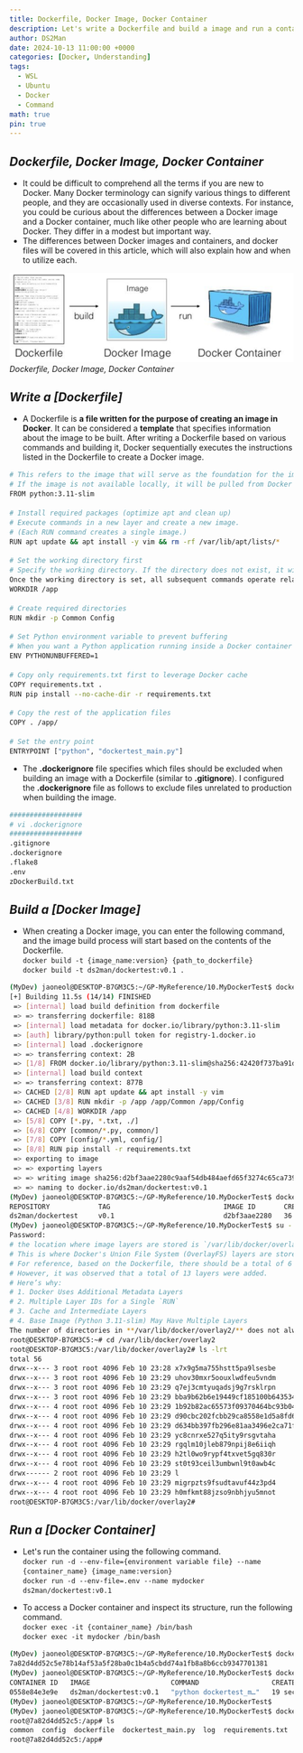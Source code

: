 ```yaml
---
title: Dockerfile, Docker Image, Docker Container
description: Let's write a Dockerfile and build a image and run a container.
author: DS2Man
date: 2024-10-13 11:00:00 +0000
categories: [Docker, Understanding]
tags:
  - WSL
  - Ubuntu
  - Docker
  - Command
math: true
pin: true
---
```


## *Dockerfile, Docker Image, Docker Container*

- It could be difficult to comprehend all the terms if you are new to Docker. Many Docker terminology can signify various things to different people, and they are occasionally used in diverse contexts. For instance, you could be curious about the differences between a Docker image and a Docker container, much like other people who are learning about Docker. They differ in a modest but important way.    
- The differences between Docker images and containers, and docker files will be covered in this article, which will also explain how and when to utilize each.

![Dockerfile, Image, Container](/assets/img/2024-10-12-Docker-Understanding3_1.png)
_Dockerfile, Docker Image, Docker Container_

## *Write a [Dockerfile]*

- A Dockerfile is **a file written for the purpose of creating an image in Docker**.  It can be considered a **template** that specifies information about the image to be built.  After writing a Dockerfile based on various commands and building it, Docker sequentially executes the instructions listed in the Dockerfile to create a Docker image.

<!--
https://hstory0208.tistory.com/entry/Docker-dockerfile의-개념과-작성법에-대해-알아보자
도커파일은 **docker 에서 이미지를 생성하기 위한 용도로 작성하는 파일**이다.
만들 이미지에 대한 정보를 기술해 둔 템플릿(template) 이라고 보면 된다.
여러가지 명령어를 토대로 Dockerfile을 작성한 후 빌드면 Docker는 Dockerfile에 나열된 명령문을 차례대로 수행하며 DockerImage를 생성한다.
-->

```bash
# This refers to the image that will serve as the foundation for the image being created.  
# If the image is not available locally, it will be pulled from Docker Hub.
FROM python:3.11-slim

# Install required packages (optimize apt and clean up)
# Execute commands in a new layer and create a new image.  
# (Each RUN command creates a single image.)
RUN apt update && apt install -y vim && rm -rf /var/lib/apt/lists/*

# Set the working directory first
# Specify the working directory. If the directory does not exist, it will be created.  
Once the working directory is set, all subsequent commands operate relative to this directory
WORKDIR /app

# Create required directories
RUN mkdir -p Common Config

# Set Python environment variable to prevent buffering
# When you want a Python application running inside a Docker container to output logs immediately.
ENV PYTHONUNBUFFERED=1 

# Copy only requirements.txt first to leverage Docker cache
COPY requirements.txt .
RUN pip install --no-cache-dir -r requirements.txt

# Copy the rest of the application files
COPY . /app/

# Set the entry point
ENTRYPOINT ["python", "dockertest_main.py"]
```

- The **.dockerignore** file specifies which files should be excluded when building an image with a Dockerfile (similar to **.gitignore**).  I configured the **.dockerignore** file as follows to exclude files unrelated to production when building the image.

<!--
**.dockerignore**파일은 Dockerfile로 이미지를 빌드할 때 어떤 파일을 제외시킬 것인지를 명시하는 파일입니다.(.gitignore와 유사함)
**.dockerignore**파일을 다음과 같이 구성하여 프로덕션과 관련없는 파일들을 이미지를 빌드할 때 제외시켜 주었습니다.
-->

```bash
##################
# vi .dockerignore
##################
.gitignore
.dockerignore
.flake8
.env
zDockerBuild.txt
```

## *Build a [Docker Image]*

- When creating a Docker image, you can enter the following command, and the image build process will start based on the contents of the Dockerfile.     
	`docker build -t {image_name:version} {path_to_dockerfile}`    
	`docker build -t ds2man/dockertest:v0.1 .`   

<!--
도커 이미지를 만들 때 아래와 같이 명령어를 입력하면 작성한 도커파일의 내용을 기반으로 이미지 빌드가 시작된다.
-->

```bash
(MyDev) jaoneol@DESKTOP-B7GM3C5:~/GP-MyReference/10.MyDockerTest$ docker build -t ds2man/dockertest:v0.1 .
[+] Building 11.5s (14/14) FINISHED                                                                                                                                                                                                                  docker:default
 => [internal] load build definition from dockerfile                                                                                                                                                                                                           0.0s
 => => transferring dockerfile: 818B                                                                                                                                                                                                                           0.0s
 => [internal] load metadata for docker.io/library/python:3.11-slim                                                                                                                                                                                            1.7s
 => [auth] library/python:pull token for registry-1.docker.io                                                                                                                                                                                                  0.0s
 => [internal] load .dockerignore                                                                                                                                                                                                                              0.0s
 => => transferring context: 2B                                                                                                                                                                                                                                0.0s
 => [1/8] FROM docker.io/library/python:3.11-slim@sha256:42420f737ba91d509fc60d5ed65ed0492678a90c561e1fa08786ae8ba8b52eda                                                                                                                                      0.0s
 => [internal] load build context                                                                                                                                                                                                                              0.0s
 => => transferring context: 877B                                                                                                                                                                                                                              0.0s
 => CACHED [2/8] RUN apt update && apt install -y vim                                                                                                                                                                                                          0.0s
 => CACHED [3/8] RUN mkdir -p /app /app/Common /app/Config                                                                                                                                                                                                     0.0s
 => CACHED [4/8] WORKDIR /app                                                                                                                                                                                                                                  0.0s
 => [5/8] COPY [*.py, *.txt, ./]                                                                                                                                                                                                                               0.0s
 => [6/8] COPY [common/*.py, common/]                                                                                                                                                                                                                          0.0s
 => [7/8] COPY [config/*.yml, config/]                                                                                                                                                                                                                         0.0s
 => [8/8] RUN pip install -r requirements.txt                                                                                                                                                                                                                  9.0s
 => exporting to image                                                                                                                                                                                                                                         0.6s 
 => => exporting layers                                                                                                                                                                                                                                        0.5s 
 => => writing image sha256:d2bf3aae2280c9aaf54db484aefd65f3274c65ca739611b989a12de1febcb489                                                                                                                                                                   0.0s 
 => => naming to docker.io/ds2man/dockertest:v0.1                                                                                                                                                                                                              0.0s 
(MyDev) jaoneol@DESKTOP-B7GM3C5:~/GP-MyReference/10.MyDockerTest$ docker images
REPOSITORY            TAG                            IMAGE ID       CREATED          SIZE                                                                                                                                                                           
ds2man/dockertest     v0.1                           d2bf3aae2280   36 seconds ago   440MB
(MyDev) jaoneol@DESKTOP-B7GM3C5:~/GP-MyReference/10.MyDockerTest$ su -
Password: 
# the location where image layers are stored is `/var/lib/docker/overlay2`.    
# This is where Docker's Union File System (OverlayFS) layers are stored.
# For reference, based on the Dockerfile, there should be a total of 6 layers(1 `FROM`, 3 `RUN`, and 2 `COPY`). 
# However, it was observed that a total of 13 layers were added.
# Here’s why:
# 1. Docker Uses Additional Metadata Layers
# 2. Multiple Layer IDs for a Single `RUN`
# 3. Cache and Intermediate Layers
# 4. Base Image (Python 3.11-slim) May Have Multiple Layers
The number of directories in **/var/lib/docker/overlay2/** does not always directly correspond to the number of layers in your Docker image. Here’s why:
root@DESKTOP-B7GM3C5:~# cd /var/lib/docker/overlay2
root@DESKTOP-B7GM3C5:/var/lib/docker/overlay2# ls -lrt
total 56
drwx--x--- 3 root root 4096 Feb 10 23:28 x7x9g5ma755hstt5pa9lsesbe
drwx--x--- 3 root root 4096 Feb 10 23:29 uhov30mxr5oouxlwdfeu5vndm
drwx--x--- 3 root root 4096 Feb 10 23:29 q7ej3cmtyuqadsj9g7rsklrpn
drwx--x--- 3 root root 4096 Feb 10 23:29 bba9b62b6e19449cf185100b6435349ea98942de2ff8f30415909d62aadb5cc7
drwx--x--- 4 root root 4096 Feb 10 23:29 1b92b82ac65573f09370464bc93b0494317c67a2e1d53fd39d348e6119d5b153
drwx--x--- 4 root root 4096 Feb 10 23:29 d90cbc202fcbb29ca8558e1d5a8fd601751739eb65939aadf0a217f2f587630d
drwx--x--- 4 root root 4096 Feb 10 23:29 d634bb397fb296e81aa3496e2ca71fb7e84a86e45ca4b135e4b280c08609ad6f
drwx--x--- 4 root root 4096 Feb 10 23:29 yc8cnrxe527q5ity9rsgvtaha
drwx--x--- 4 root root 4096 Feb 10 23:29 rgqlm10jleb879npij8e6iiqh
drwx--x--- 4 root root 4096 Feb 10 23:29 h2tl0wo9rypf4txvet5gq830r
drwx--x--- 4 root root 4096 Feb 10 23:29 st0t93ceil3umbwnl9t0awb4c
drwx------ 2 root root 4096 Feb 10 23:29 l
drwx--x--- 4 root root 4096 Feb 10 23:29 migrpzts9fsudtavuf44z3pd4
drwx--x--- 4 root root 4096 Feb 10 23:29 h0mfkmt88jzso9nbhjyu5mnot
root@DESKTOP-B7GM3C5:/var/lib/docker/overlay2# 
```

## *Run a [Docker Container]*

- Let's run the container using the following command.    
	`docker run -d --env-file={environment variable file} --name {container_name} {image_name:version}`    
	`docker run -d --env-file=.env --name mydocker ds2man/dockertest:v0.1`

- To access a Docker container and inspect its structure, run the following command.    
	`docker exec -it {container_name} /bin/bash`    
	`docker exec -it mydocker /bin/bash`

```bash
(MyDev) jaoneol@DESKTOP-B7GM3C5:~/GP-MyReference/10.MyDockerTest$ docker run -d --env-file=.env --name mydocker ds2man/dockertest:v0.1
7a82d4dd52c5e78b14af53a5f28ba0c1b4a5cbdd74a1fb8a8b6ccb9347701381
(MyDev) jaoneol@DESKTOP-B7GM3C5:~/GP-MyReference/10.MyDockerTest$ docker ps
CONTAINER ID   IMAGE                    COMMAND                  CREATED          STATUS          PORTS     NAMES
0558e84e3e9e   ds2man/dockertest:v0.1   "python dockertest_m…"   19 seconds ago   Up 18 seconds             mydocker
(MyDev) jaoneol@DESKTOP-B7GM3C5:~/GP-MyReference/10.MyDockerTest$ 
(MyDev) jaoneol@DESKTOP-B7GM3C5:~/GP-MyReference/10.MyDockerTest$ docker exec -it mydocker /bin/bash
root@7a82d4dd52c5:/app# ls
common  config  dockerfile  dockertest_main.py  log  requirements.txt
root@7a82d4dd52c5:/app# 
```
